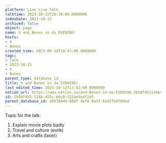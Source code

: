 ```yaml
---
platform: Line Live Talk
talktime: 2023-10-15T20:30:00.0000000
indexDate: 2023-10-15
archived: false
object: page
name: π and Bones in da EVENING!
hosts:
- π
- Bones
created_time: 2023-09-18T10:47:00.0000000
tags:
- Talk
- 2023-10-15
- π
- Bones
parent_type: database_id
title: π and Bones in da EVENING!
last_edited_time: 2023-10-12T13:53:00.0000000
notion_url: https://www.notion.so/and-Bones-in-da-EVENING-2b58f455134b455cb6c0532ae5edf2e5
id: 2b58f455-134b-455c-b6c0-532ae5edf2e5
parent_database_id: e9339446-880f-4ef0-8ad7-8ad1f507dded
---
```


Topic for the talk:
1. Explain movie plots  badly 
2. Travel and culture (eotik)
3. Arts and crafts (laser)

























